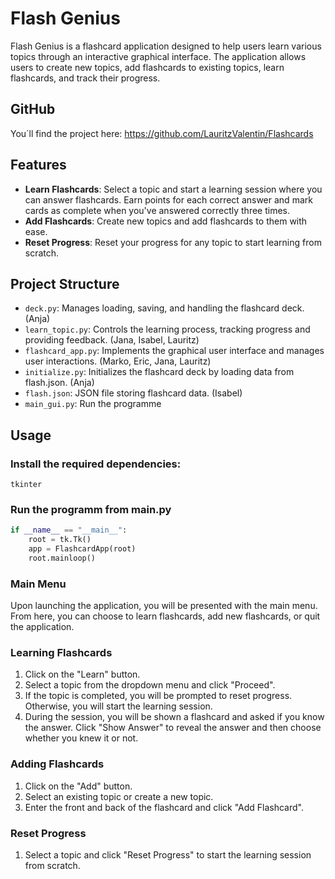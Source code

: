 # Flash Genius

Flash Genius is a flashcard application designed to help users learn various topics through an interactive graphical interface. The application allows users to create new topics, add flashcards to existing topics, learn flashcards, and track their progress. 

## GitHub

You´ll find the project here: https://github.com/LauritzValentin/Flashcards

## Features

- **Learn Flashcards**: Select a topic and start a learning session where you can answer flashcards. Earn points for each correct answer and mark cards as complete when you've answered correctly three times.
- **Add Flashcards**: Create new topics and add flashcards to them with ease.
- **Reset Progress**: Reset your progress for any topic to start learning from scratch.

## Project Structure

- `deck.py`: Manages loading, saving, and handling the flashcard deck. (Anja)
- `learn_topic.py`: Controls the learning process, tracking progress and providing feedback. (Jana, Isabel, Lauritz)
- `flashcard_app.py`: Implements the graphical user interface and manages user interactions. (Marko, Eric, Jana, Lauritz)
- `initialize.py`: Initializes the flashcard deck by loading data from flash.json. (Anja)
- `flash.json`: JSON file storing flashcard data. (Isabel)
- `main_gui.py`: Run the programme


## Usage

 ### Install the required dependencies:
    tkinter

### Run the programm from main.py


```python
if __name__ == "__main__":
    root = tk.Tk()
    app = FlashcardApp(root)
    root.mainloop()
```
### Main Menu

Upon launching the application, you will be presented with the main menu. From here, you can choose to learn flashcards, add new flashcards, or quit the application.

### Learning Flashcards

1. Click on the "Learn" button.
2. Select a topic from the dropdown menu and click "Proceed".
3. If the topic is completed, you will be prompted to reset progress. Otherwise, you will start the learning session.
4. During the session, you will be shown a flashcard and asked if you know the answer. Click "Show Answer" to reveal the answer and then choose whether you knew it or not.

### Adding Flashcards

1. Click on the "Add" button.
2. Select an existing topic or create a new topic.
3. Enter the front and back of the flashcard and click "Add Flashcard".

### Reset Progress

1. Select a topic and click "Reset Progress" to start the learning session from scratch.



